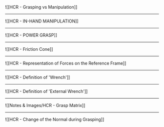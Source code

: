![[HCR - Grasping vs Manipulation]]

---
![[HCR - IN-HAND MANIPULATION]]

---
![[HCR - POWER GRASP]]

---
![[HCR - Friction Cone]]

---
![[HCR - Representation of Forces on the Reference Frame]]

---
![[HCR - Definition of 'Wrench']]

---
![[HCR - Definition of 'External Wrench']]

---
![[Notes & Images/HCR - Grasp Matrix]]

---
![[HCR - Change of the Normal during Grasping]]
